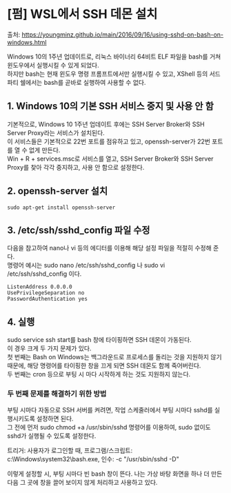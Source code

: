 # [펌] WSL에서 SSH 데몬 설치
출처: https://youngminz.github.io/main/2016/09/16/using-sshd-on-bash-on-windows.html  
  
Windows 10의 1주년 업데이트로, 리눅스 바이너리 64비트 ELF 파일을 bash를 거쳐 윈도우에서 실행시킬 수 있게 되었다.  
하지만 bash는 현재 윈도우 명령 프롬프트에서만 실행시킬 수 있고, XShell 등의 서드 파티 쉘에서는 bash를 곧바로 실행하여 사용할 수 없다.  
    
    
## 1. Windows 10의 기본 SSH 서비스 중지 및 사용 안 함
기본적으로, Windows 10 1주년 업데이트 후에는 SSH Server Broker와 SSH Server Proxy라는 서비스가 설치된다.  
이 서비스들은 기본적으로 22번 포트를 점유하고 있고, openssh-server가 22번 포트를 열 수 없게 만든다.  
Win + R + services.msc로 서비스를 열고, SSH Server Broker와 SSH Server Proxy를 찾아 각각 중지하고, 사용 안 함으로 설정한다.  
   
   
## 2. openssh-server 설치
  
```
sudo apt-get install openssh-server
```
  
  
## 3. /etc/ssh/sshd_config 파일 수정
다음을 참고하여 nano나 vi 등의 에디터를 이용해 해당 설정 파일을 적절히 수정해 준다.  
명령어 예시는 sudo nano /etc/ssh/sshd_config 나 sudo vi /etc/ssh/sshd_config 이다.  
```
ListenAddress 0.0.0.0
UsePrivilegeSeparation no
PasswordAuthentication yes
```
  
  
## 4. 실행
sudo service ssh start를 bash 창에 타이핑하면 SSH 데몬이 가동된다.  
이 경우 크게 두 가지 문제가 있다.  
첫 번째는 Bash on Windows는 백그라운드로 프로세스를 돌리는 것을 지원하지 않기 때문에, 해당 명령어를 타이핑한 창을 끄게 되면 SSH 데몬도 함께 죽어버린다.   
두 번째는 cron 등으로 부팅 시 마다 시작하게 하는 것도 지원하지 않는다.  
  
### 두 번째 문제를 해결하기 위한 방법
부팅 시마다 자동으로 SSH 서버를 켜려면, 작업 스케줄러에서 부팅 시마다 sshd를 실행시키도록 설정하면 된다.  
그 전에 먼저 sudo chmod +a /usr/sbin/sshd 명령어를 이용하여, sudo 없이도 sshd가 실행될 수 있도록 설정한다.  
    
트리거: 사용자가 로그인할 때, 프로그램/스크립트: c:\Windows\system32\bash.exe, 인수: -c "/usr/sbin/sshd -D"  
  
이렇게 설정할 시, 부팅 시마다 빈 bash 창이 뜬다. 나는 가상 바탕 화면을 하나 더 만든 다음 그 곳에 창을 끌어 보이지 않게 처리하고 사용하고 있다.  
  